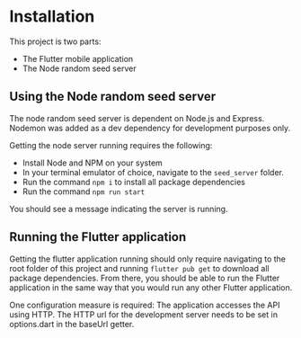 # Installation

This project is two parts:

* The Flutter mobile application
* The Node random seed server

## Using the Node random seed server

The node random seed server is dependent on Node.js and Express. Nodemon was added as a dev dependency for development purposes only.

Getting the node server running requires the following:

* Install Node and NPM on your system
* In your terminal emulator of choice, navigate to the `seed_server` folder.
* Run the command `npm i` to install all package dependencies
* Run the command `npm run start`

You should see a message indicating the server is running.

## Running the Flutter application

Getting the flutter application running should only require navigating to the root folder of this project and running `flutter pub get` to download all package dependencies. From there, you should be able to run the Flutter application in the same way that you would run any other Flutter application.

One configuration measure is required: The application accesses the API using HTTP. The HTTP url for the development server needs to be set in options.dart in the baseUrl getter.